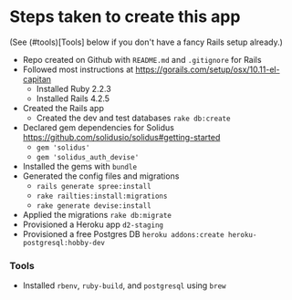 # Steps taken to create this app

(See (#tools)[Tools] below if you don't have a fancy Rails setup already.)

- Repo created on Github with `README.md` and `.gitignore` for Rails
- Followed most instructions at https://gorails.com/setup/osx/10.11-el-capitan
    - Installed Ruby 2.2.3
    - Installed Rails 4.2.5
- Created the Rails app
    - Created the dev and test databases `rake db:create`
- Declared gem dependencies for Solidus https://github.com/solidusio/solidus#getting-started
    - `gem 'solidus'`
    - `gem 'solidus_auth_devise'`
- Installed the gems with `bundle`
- Generated the config files and migrations
    - `rails generate spree:install`
    - `rake railties:install:migrations`
    - `rake generate devise:install`
- Applied the migrations `rake db:migrate`
- Provisioned a Heroku app `d2-staging`
- Provisioned a free Postgres DB `heroku addons:create heroku-postgresql:hobby-dev`

### Tools

- Installed `rbenv`, `ruby-build`, and `postgresql` using `brew`
